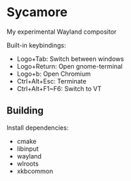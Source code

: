# Sycamore
My experimental Wayland compositor

Built-in keybindings:
* Logo+Tab: Switch between windows
* Logo+Return: Open gnome-terminal
* Logo+b: Open Chromium
* Ctrl+Alt+Esc: Terminate
* Ctrl+Alt+F1~F6: Switch to VT

## Building
Install dependencies:

* cmake
* libinput
* wayland
* wlroots
* xkbcommon

